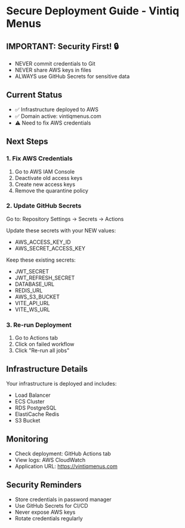 # Secure Deployment Guide - Vintiq Menus

## IMPORTANT: Security First! 🔒
- NEVER commit credentials to Git
- NEVER share AWS keys in files
- ALWAYS use GitHub Secrets for sensitive data

## Current Status
- ✅ Infrastructure deployed to AWS
- ✅ Domain active: vintiqmenus.com
- ⚠️ Need to fix AWS credentials

## Next Steps

### 1. Fix AWS Credentials
1. Go to AWS IAM Console
2. Deactivate old access keys
3. Create new access keys
4. Remove the quarantine policy

### 2. Update GitHub Secrets
Go to: Repository Settings → Secrets → Actions

Update these secrets with your NEW values:
- AWS_ACCESS_KEY_ID
- AWS_SECRET_ACCESS_KEY

Keep these existing secrets:
- JWT_SECRET
- JWT_REFRESH_SECRET
- DATABASE_URL
- REDIS_URL
- AWS_S3_BUCKET
- VITE_API_URL
- VITE_WS_URL

### 3. Re-run Deployment
1. Go to Actions tab
2. Click on failed workflow
3. Click "Re-run all jobs"

## Infrastructure Details
Your infrastructure is deployed and includes:
- Load Balancer
- ECS Cluster  
- RDS PostgreSQL
- ElastiCache Redis
- S3 Bucket

## Monitoring
- Check deployment: GitHub Actions tab
- View logs: AWS CloudWatch
- Application URL: https://vintiqmenus.com

## Security Reminders
- Store credentials in password manager
- Use GitHub Secrets for CI/CD
- Never expose AWS keys
- Rotate credentials regularly